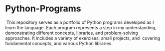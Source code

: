 # Python-Programs
 This repository serves as a portfolio of Python programs developed as I learn the language. Each program represents a step in my understanding, demonstrating different concepts, libraries, and problem-solving approaches. It includes a variety of exercises, small projects, and  covering fundamental concepts, and various Python libraries.
